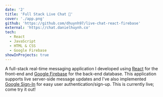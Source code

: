 ```yaml
---
date: '2'
title: 'Full Stack Live Chat 💬'
cover: './app.png'
github: 'https://github.com/dhuynh97/live-chat-react-firebase'
external: 'https://chat.danielhuynh.co'
tech:
  - React
  - JavaScript
  - HTML & CSS
  - Google Firebase
showInProjects: true
---
```


A full-stack real-time messaging application I developed using <a href = 'https://reactjs.org/' target = '_blank'>React</a> for the front-end and <a href = 'https://firebase.google.com/' target = '_blank'> Google Firebase</a> for the back-end database. This application supports live server-side message updates and I've also implemented <a href= 'https://developers.google.com/identity/sign-in/web' target = '_blank'>Google Sign-In</a> for easy user authentication/sign-up. This is currently live; come try it out!
